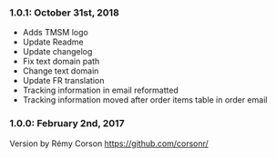 ### 1.0.1: October 31st, 2018
* Adds TMSM logo
* Update Readme
* Update changelog
* Fix text domain path
* Change text domain
* Update FR translation
* Tracking information in email reformatted
* Tracking information moved after order items table in order email

### 1.0.0: February 2nd, 2017
Version by Rémy Corson https://github.com/corsonr/